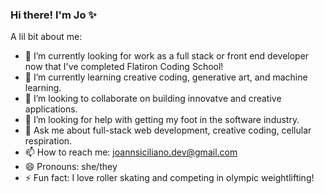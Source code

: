 ### Hi there! I'm Jo ✨ 

<!--
**joannsiciliano/joannsiciliano** is a ✨ _special_ ✨ repository because its `README.md` (this file) appears on your GitHub profile.
-->
A lil bit about me: 

- 🔭 I’m currently looking for work as a full stack or front end developer now that I've completed Flatiron Coding School! 
- 🌱 I’m currently learning creative coding, generative art, and machine learning. 
- 👯 I’m looking to collaborate on building innovatve and creative applications.
- 🤔 I’m looking for help with getting my foot in the software industry.
- 💬 Ask me about full-stack web development, creative coding, cellular respiration. 
- 📫 How to reach me: joannsiciliano.dev@gmail.com
- 😄 Pronouns: she/they
- ⚡ Fun fact: I love roller skating and competing in olympic weightlifting! 

